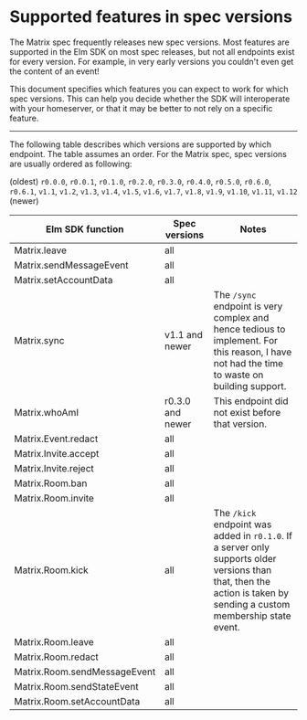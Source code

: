 # Supported features in spec versions

The Matrix spec frequently releases new spec versions. Most features are
supported in the Elm SDK on most spec releases, but not all endpoints exist
for every version. For example, in very early versions you couldn't even get
the content of an event!

This document specifies which features you can expect to work for which spec
versions. This can help you decide whether the SDK will interoperate with your
homeserver, or that it may be better to not rely on a specific feature.

---

The following table describes which versions are supported by which endpoint.
The table assumes an order. For the Matrix spec, spec versions are usually
ordered as following:

(oldest) `r0.0.0`, `r0.0.1`, `r0.1.0`, `r0.2.0`, `r0.3.0`, `r0.4.0`, `r0.5.0`,
`r0.6.0`, `r0.6.1`, `v1.1`, `v1.2`, `v1.3`, `v1.4`, `v1.5`, `v1.6`, `v1.7`,
`v1.8`, `v1.9`, `v1.10`, `v1.11`, `v1.12` (newer)

| Elm SDK function        | Spec versions    | Notes |
| ----------------------- | ---------------- | ----- |
| Matrix.leave                 | all              |       |
| Matrix.sendMessageEvent      | all              |       |
| Matrix.setAccountData        | all              |       |
| Matrix.sync             | v1.1 and newer   | The `/sync` endpoint is very complex and hence tedious to implement. For this reason, I have not had the time to waste on building support. |
| Matrix.whoAmI           | r0.3.0 and newer | This endpoint did not exist before that version. |
| Matrix.Event.redact          | all              |       |
| Matrix.Invite.accept         | all              |       |
| Matrix.Invite.reject         | all              |       |
| Matrix.Room.ban              | all              |       |
| Matrix.Room.invite           | all              |       |
| Matrix.Room.kick             | all              | The `/kick` endpoint was added in `r0.1.0`. If a server only supports older versions than that, then the action is taken by sending a custom membership state event. |
| Matrix.Room.leave            | all              |       |
| Matrix.Room.redact           | all              |       |
| Matrix.Room.sendMessageEvent | all              |       |
| Matrix.Room.sendStateEvent   | all              |       |
| Matrix.Room.setAccountData   | all              |       |
